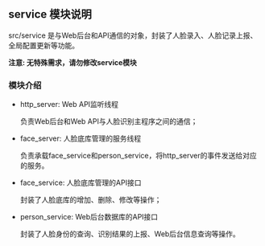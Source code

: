 ## service 模块说明

src/service 是与Web后台和API通信的对象，封装了人脸录入、人脸记录上报、全局配置更新等功能。

**注意: 无特殊需求，请勿修改service模块**

### 模块介绍
* http_server: Web API监听线程

    负责Web后台和Web API与人脸识别主程序之间的通信；
* face_server: 人脸底库管理的服务线程

    负责承载face_service和person_service，将http_server的事件发送给对应的服务。
* face_service: 人脸底库管理的API接口

    封装了人脸底库的增加、删除、修改等操作；
* person_service: Web后台数据库的API接口

    封装了人脸身份的查询、识别结果的上报、Web后台信息查询等操作。
